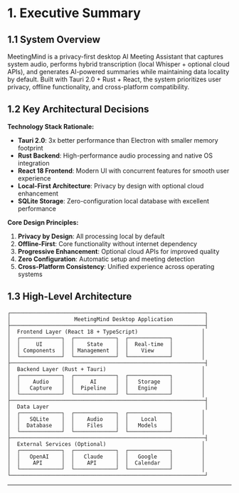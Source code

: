 # 1. Executive Summary

## 1.1 System Overview
MeetingMind is a privacy-first desktop AI Meeting Assistant that captures system audio, performs hybrid transcription (local Whisper + optional cloud APIs), and generates AI-powered summaries while maintaining data locality by default. Built with Tauri 2.0 + Rust + React, the system prioritizes user privacy, offline functionality, and cross-platform compatibility.

## 1.2 Key Architectural Decisions

**Technology Stack Rationale:**
- **Tauri 2.0**: 3x better performance than Electron with smaller memory footprint
- **Rust Backend**: High-performance audio processing and native OS integration
- **React 18 Frontend**: Modern UI with concurrent features for smooth user experience
- **Local-First Architecture**: Privacy by design with optional cloud enhancement
- **SQLite Storage**: Zero-configuration local database with excellent performance

**Core Design Principles:**
1. **Privacy by Design**: All processing local by default
2. **Offline-First**: Core functionality without internet dependency
3. **Progressive Enhancement**: Optional cloud APIs for improved quality
4. **Zero Configuration**: Automatic setup and meeting detection
5. **Cross-Platform Consistency**: Unified experience across operating systems

## 1.3 High-Level Architecture

```
┌─────────────────────────────────────────────────────────────┐
│                    MeetingMind Desktop Application          │
├─────────────────────────────────────────────────────────────┤
│  Frontend Layer (React 18 + TypeScript)                    │
│  ┌─────────────┐  ┌─────────────┐  ┌─────────────┐         │
│  │     UI      │  │    State    │  │  Real-time  │         │
│  │ Components  │  │ Management  │  │    View     │         │
│  └─────────────┘  └─────────────┘  └─────────────┘         │
├─────────────────────────────────────────────────────────────┤
│  Backend Layer (Rust + Tauri)                              │
│  ┌─────────────┐  ┌─────────────┐  ┌─────────────┐         │
│  │    Audio    │  │     AI      │  │   Storage   │         │
│  │   Capture   │  │  Pipeline   │  │   Engine    │         │
│  └─────────────┘  └─────────────┘  └─────────────┘         │
├─────────────────────────────────────────────────────────────┤
│  Data Layer                                                 │
│  ┌─────────────┐  ┌─────────────┐  ┌─────────────┐         │
│  │   SQLite    │  │    Audio    │  │    Local    │         │
│  │  Database   │  │    Files    │  │   Models    │         │
│  └─────────────┘  └─────────────┘  └─────────────┘         │
├─────────────────────────────────────────────────────────────┤
│  External Services (Optional)                              │
│  ┌─────────────┐  ┌─────────────┐  ┌─────────────┐         │
│  │   OpenAI    │  │   Claude    │  │   Google    │         │
│  │    API      │  │    API      │  │  Calendar   │         │
│  └─────────────┘  └─────────────┘  └─────────────┘         │
└─────────────────────────────────────────────────────────────┘
```

---
